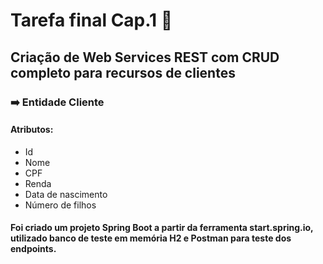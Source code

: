 # Tarefa final Cap.1 :book:

## Criação de Web Services REST com CRUD completo para recursos de clientes

### :arrow_right: Entidade Cliente

#### Atributos:

- Id
- Nome
- CPF
- Renda
- Data de nascimento
- Número de filhos

#### Foi criado um projeto Spring Boot a partir da ferramenta start.spring.io, utilizado banco de teste em memória H2 e Postman para teste dos endpoints.

